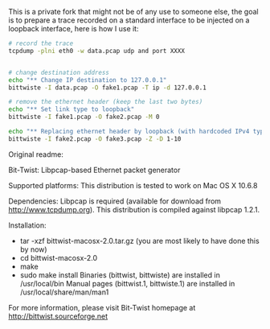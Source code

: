 This is a private fork that might not be of any use to someone else, the goal is to prepare a trace
recorded on a standard interface to be injected on a loopback interface, here is how I use it:

```bash
# record the trace
tcpdump -plni eth0 -w data.pcap udp and port XXXX


# change destination address
echo "** Change IP destination to 127.0.0.1"
bittwiste -I data.pcap -O fake1.pcap -T ip -d 127.0.0.1

# remove the ethernet header (keep the last two bytes)
echo "** Set link type to loopback"
bittwiste -I fake1.pcap -O fake2.pcap -M 0

echo "** Replacing ethernet header by loopback (with hardcoded IPv4 type)"
bittwiste -I fake2.pcap -O fake3.pcap -Z -D 1-10
```






Original readme:

Bit-Twist: Libpcap-based Ethernet packet generator

Supported platforms:
This distribution is tested to work on Mac OS X 10.6.8

Dependencies:
Libpcap is required (available for download from http://www.tcpdump.org).
This distribution is compiled against libpcap 1.2.1.

Installation:
- tar -xzf bittwist-macosx-2.0.tar.gz (you are most likely to have done this by now)
- cd bittwist-macosx-2.0
- make
- sudo make install
Binaries (bittwist, bittwiste) are installed in /usr/local/bin
Manual pages (bittwist.1, bittwiste.1) are installed in /usr/local/share/man/man1

For more information, please visit Bit-Twist homepage at http://bittwist.sourceforge.net
